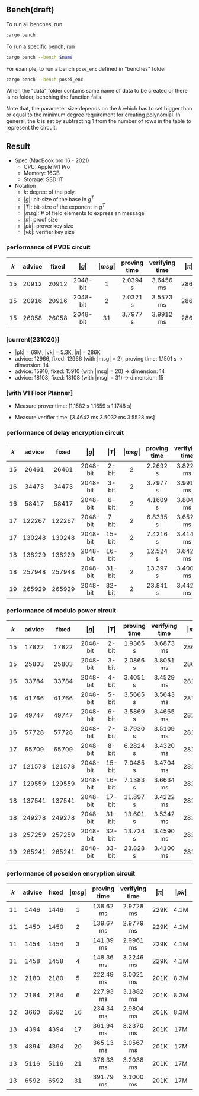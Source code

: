 ## Bench(draft)

To run all benches, run

````bash
cargo bench
````

To run a specific bench, run

```bash
cargo bench --bench $name
````

For example, to run a bench `pose_enc` defined in "benches" folder

```bash
cargo bench --bench posei_enc
```

When the "data" folder contains same name of data to be created or there is no folder, benching the function fails.

Note that, the parameter size depends on the $k$ which has to set bigger than or equal to the minimum degree requirement for creating polynomial. In general, the $k$ is set by subtracting 1 from the number of rows in the table to represent the circuit.



## Result 

- Spec (MacBook pro 16 - 2021)
    - CPU: Apple M1 Pro
    - Memory: 16GB
    - Storage: SSD 1T
$\quad$
- Notation
    - $k$: degree of the poly.
    - $| g |$: bit-size of the base in $g^T$
    - $| T |$: bit-size of the exponent in $g^T$
    - $| msg |$: # of field elements to express an message
    - $|\pi |$: proof size
    - $| pk |$: prover key size
    - $| vk |$: verifier key size


### performance of PVDE circuit

| $k$ | advice |  fixed | $\|g \|$ | $\| msg \|$ | proving time | verifying time | $\|\pi \|$ | $\|pk\|$ | $\|vk\|$ |
| :-: | :----: | :----: | :------: | :---------: | :----------: | :------------: | :--------: | :------: | :------: |
|  15 |  20912 |  20912 | 2048-bit |           1 |     2.0394 s |      3.6456 ms |       286K |     138M |     9.3K |
|  15 |  20916 |  20916 | 2048-bit |           2 |     2.0321 s |      3.5573 ms |       286K |     138M |     9.3K |
|  15 |  26058 |  26058 | 2048-bit |          31 |     3.7977 s |      3.9912 ms |       286K |     138M |     9.3K |

### [current(231020)]
- |pk| = 69M, |vk| = 5.3K, |$\pi$| = 286K
- advice: 12966, fixed: 12966 (with |msg| = 2), proving time: 1.1501 s -> dimension: 14
- advice: 15910, fixed: 15910 (with |msg| = 20) -> dimension: 14
- advice: 18108, fixed: 18108 (with |msg| = 31) -> dimension: 15

### [with V1 Floor Planner]
- Measure prover time: [1.1582 s 1.1659 s 1.1748 s]

- Measure verifier time: [3.4642 ms 3.5032 ms 3.5528 ms]

### performance of delay encryption circuit

| $k$ | advice |  fixed | $\|g \|$ | $\|T\|$ | $\| msg \|$ | proving time | verifying time | $\|\pi \|$ | $\|pk\|$ | $\|vk\|$ |
| :-: | :----: | :----: | :------: | :-----: | :---------: | :----------: | :------------: | :--------: | :------: | :------: |
|  15 |  26461 |  26461 | 2048-bit |   2-bit |           2 |     2.2692 s |      3.8226 ms |       286K |     138M |     9.3K |
|  16 |  34473 |  34473 | 2048-bit |   3-bit |           2 |     3.7977 s |      3.9912 ms |       281K |     276M |      17K |
|  16 |  58417 |  58417 | 2048-bit |   6-bit |           2 |     4.1609 s |      3.8044 ms |       281K |     276M |      17K |
|  17 | 122267 | 122267 | 2048-bit |   7-bit |           2 |     6.8335 s |      3.6529 ms |       281K |     552M |      33K |
|  17 | 130248 | 130248 | 2048-bit |  15-bit |           2 |     7.4216 s |      3.4140 ms |       281K |     552M |      33K |
|  18 | 138229 | 138229 | 2048-bit |  16-bit |           2 |     12.524 s |      3.6422 ms |       281K |     1.1G |      65K |
|  18 | 257948 | 257948 | 2048-bit |  31-bit |           2 |     13.397 s |      3.4005 ms |       281K |     1.1G |      65K |
|  19 | 265929 | 265929 | 2048-bit |  32-bit |           2 |     23.841 s |      3.4429 ms |       281K |     2.2G |     129K |


### performance of modulo power circuit

| $k$ | advice |  fixed | $\|g \|$ | $\|T\|$ | proving time | verifying time | $\|\pi \|$ | $\|pk\|$ | $\|vk\|$ |
| :-: | :----: | :----: | :------: | :-----: | :----------: | :------------: | :--------: | :------: | :------: |
|  15 |  17822 |  17822 | 2048-bit |   2-bit |     1.9365 s |      3.6873 ms |       286K |     138M |     9.3K |
|  15 |  25803 |  25803 | 2048-bit |   3-bit |     2.0866 s |      3.8051 ms |       286K |     138M |     9.3K |
|  16 |  33784 |  33784 | 2048-bit |   4-bit |     3.4051 s |      3.4529 ms |       281K |     276M |      17K |
|  16 |  41766 |  41766 | 2048-bit |   5-bit |     3.5665 s |      3.5643 ms |       281K |     276M |      17K |
|  16 |  49747 |  49747 | 2048-bit |   6-bit |     3.5869 s |      3.4665 ms |       281K |     276M |      17K |
|  16 |  57728 |  57728 | 2048-bit |   7-bit |     3.7930 s |      3.5109 ms |       281K |     276M |      17K |
|  17 |  65709 |  65709 | 2048-bit |   8-bit |     6.2824 s |      3.4320 ms |       281K |     276M |      17K |
|  17 | 121578 | 121578 | 2048-bit |  15-bit |     7.0485 s |      3.4704 ms |       281K |     552M |      33K |
|  17 | 129559 | 129559 | 2048-bit |  16-bit |     7.1383 s |      3.6634 ms |       281K |     552M |      33K |
|  18 | 137541 | 137541 | 2048-bit |  17-bit |     11.897 s |      3.4222 ms |       281K |     1.1G |      65K |
|  18 | 249278 | 249278 | 2048-bit |  31-bit |     13.601 s |      3.5342 ms |       281K |     1.1G |      65K |
|  18 | 257259 | 257259 | 2048-bit |  32-bit |     13.724 s |      3.4590 ms |       281K |     1.1G |      65K |
|  19 | 265241 | 265241 | 2048-bit |  33-bit |     23.828 s |      3.4100 ms |       281K |     2.2G |     129K |


### performance of poseidon encryption circuit

| $k$ | advice |  fixed | $\|msg \|$ | proving time | verifying time | $\|\pi \|$ | $\|pk\|$ | $\|vk\|$ |
| :-: | :----: | :----: | :------: | :----------: | :------------: | :--------: | :------: | :------: |
|  11 |   1446 |   1446 |        1 |    138.62 ms |      2.9728 ms |       229K |     4.1M |     968B |
|  11 |   1450 |   1450 |        2 |    139.67 ms |      2.9779 ms |       229K |     4.1M |     968B |
|  11 |   1454 |   1454 |        3 |    141.39 ms |      2.9961 ms |       229K |     4.1M |     968B |
|  11 |   1458 |   1458 |        4 |    148.36 ms |      3.2246 ms |       229K |     4.1M |     968B |
|  12 |   2180 |   2180 |        5 |    222.49 ms |      3.0021 ms |       201K |     8.3M |     968B |
|  12 |   2184 |   2184 |        6 |    227.93 ms |      3.1882 ms |       201K |     8.3M |     968B |
|  12 |   3660 |   6592 |       16 |    234.34 ms |      2.9804 ms |       201K |     8.3M |     968B |
|  13 |   4394 |   4394 |       17 |    361.94 ms |      3.2370 ms |       201K |      17M |     968B |
|  13 |   4394 |   4394 |       20 |    365.13 ms |      3.0567 ms |       201K |      17M |     968B |
|  13 |   5116 |   5116 |       21 |    378.33 ms |      3.2038 ms |       201K |      17M |     968B |
|  13 |   6592 |   6592 |       31 |    391.79 ms |      3.1000 ms |       201K |      17M |     968B |

